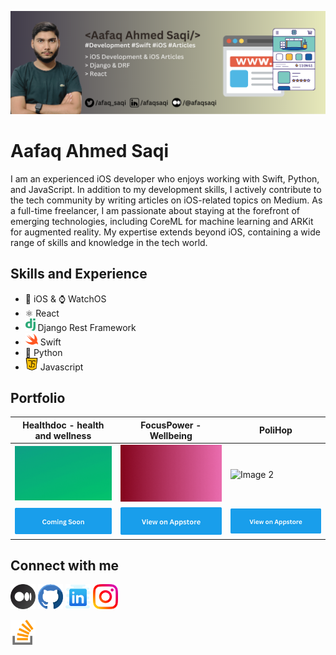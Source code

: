
![iOS Developer](https://github.com/afaqsaqi/afaqsaqi/blob/main/header-gradient-1.png)
# Aafaq Ahmed Saqi
I am an experienced iOS developer who enjoys working with Swift, Python, and JavaScript. In addition to my development skills, I actively contribute to the tech community by writing articles on iOS-related topics on Medium. As a full-time freelancer, I am passionate about staying at the forefront of emerging technologies, including CoreML for machine learning and ARKit for augmented reality. My expertise extends beyond iOS, containing a wide range of skills and knowledge in the tech world.

## Skills and Experience
* 📱 iOS & ⌚️ WatchOS
* ⚛️ React
* <img src='https://github.com/afaqsaqi/afaqsaqi/blob/main/django.svg' alt='github' height='20'> Django Rest Framework
* <img src='https://github.com/afaqsaqi/afaqsaqi/blob/main/swift.png' alt='github' height='20'> Swift
* 🐍 Python
* <img src='https://github.com/afaqsaqi/afaqsaqi/blob/main/java-script%20(1).png' alt='github' height='20'> Javascript

## Portfolio
| Healthdoc - health and wellness     | FocusPower - Wellbeing              | PoliHop                                     |
| ----------------------------------- | ----------------------------------- | ------------------------------------------- |
| <img src="https://github.com/afaqsaqi/afaqsaqi/blob/main/Healthdoc.gif" alt="Image 2" width="256"> | <img src="https://github.com/afaqsaqi/afaqsaqi/blob/main/FocusPower1080.gif" alt="Image 1" width="256">  | <img src="https://github.com/afaqsaqi/afaqsaqi/blob/main/PoliHop.gif" alt="Image 2" width="256"> |
| [<img src='https://github.com/afaqsaqi/afaqsaqi/blob/main/comming-soon.png' alt='stackoverflow'>](https://bit.ly/3Lf0f7U) | [<img src='https://github.com/afaqsaqi/afaqsaqi/blob/main/View%20on%20Appstore.png' alt='stackoverflow'>](https://bit.ly/3Lf0f7U) | [<img src='https://github.com/afaqsaqi/afaqsaqi/blob/main/View%20on%20Appstore.png' alt='stackoverflow'>](https://bit.ly/45GnCzc)


## Connect with me
[<img src='https://github.com/afaqsaqi/afaqsaqi/blob/main/medium.png' alt='stackoverflow' height='40'>](https://medium.com/@afaqsaqi)
[<img src='https://github.com/afaqsaqi/afaqsaqi/blob/main/github.png' alt='github' height='40'>](https://github.com/afaqsaqi) 
[<img src='https://github.com/afaqsaqi/afaqsaqi/blob/main/icons8-linkedin-64.png' alt='linkedin' height='40'>](https://www.linkedin.com/in/afaqsaqi/)
[<img src='https://github.com/afaqsaqi/afaqsaqi/blob/main/instagram.png' alt='instagram' height='40'>](https://www.instagram.com/aaf.uu//) 
<!-- [<img src='https://github.com/afaqsaqi/afaqsaqi/blob/main/twitter.png' alt='twitter' height='40'>](https://twitter.com/afaq_saqi) -->
[<img src='https://github.com/afaqsaqi/afaqsaqi/blob/main/stack-overflow%20(1).png' alt='stackoverflow' height='40'>](https://stackoverflow.com/users/14268481/aafaq)  

